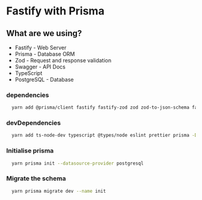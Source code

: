 # Fastify with Prisma

## What are we using?

- Fastify - Web Server
- Prisma - Database ORM
- Zod - Request and response validation
- Swagger - API Docs
- TypeScript
- PostgreSQL - Database

### dependencies

```sh
  yarn add @prisma/client fastify fastify-zod zod zod-to-json-schema fastify-jwt fastify-swagger
```

### devDependencies

```sh
  yarn add ts-node-dev typescript @types/node eslint prettier prisma -D
```

### Initialise prisma

```sh
  yarn prisma init --datasource-provider postgresql
```

### Migrate the schema

```sh
  yarn prisma migrate dev --name init
```
